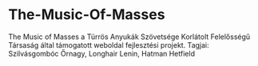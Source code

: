 # The-Music-Of-Masses
The Music of Masses a Türrös Anyukák Szövetsége Korlátolt Felelősségű Társaság által támogatott weboldal fejlesztési projekt. Tagjai: Szilvásgombóc Őrnagy, Longhair Lenin, Hatman Hetfield 

